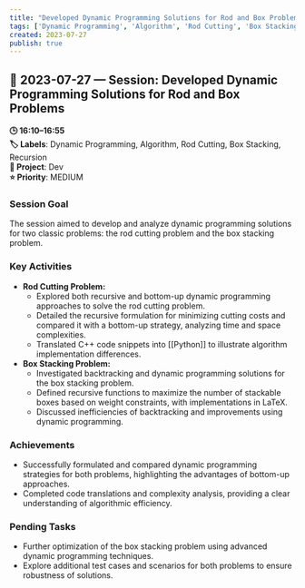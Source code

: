 ```yaml
---
title: "Developed Dynamic Programming Solutions for Rod and Box Problems"
tags: ['Dynamic Programming', 'Algorithm', 'Rod Cutting', 'Box Stacking', 'Recursion']
created: 2023-07-27
publish: true
---
```


## 📅 2023-07-27 — Session: Developed Dynamic Programming Solutions for Rod and Box Problems

**🕒 16:10–16:55**  
**🏷️ Labels**: Dynamic Programming, Algorithm, Rod Cutting, Box Stacking, Recursion  
**📂 Project**: Dev  
**⭐ Priority**: MEDIUM  


### Session Goal
The session aimed to develop and analyze dynamic programming solutions for two classic problems: the rod cutting problem and the box stacking problem.

### Key Activities
- **Rod Cutting Problem:**
  - Explored both recursive and bottom-up dynamic programming approaches to solve the rod cutting problem.
  - Detailed the recursive formulation for minimizing cutting costs and compared it with a bottom-up strategy, analyzing time and space complexities.
  - Translated C++ code snippets into [[Python]] to illustrate algorithm implementation differences.
- **Box Stacking Problem:**
  - Investigated backtracking and dynamic programming solutions for the box stacking problem.
  - Defined recursive functions to maximize the number of stackable boxes based on weight constraints, with implementations in LaTeX.
  - Discussed inefficiencies of backtracking and improvements using dynamic programming.

### Achievements
- Successfully formulated and compared dynamic programming strategies for both problems, highlighting the advantages of bottom-up approaches.
- Completed code translations and complexity analysis, providing a clear understanding of algorithmic efficiency.

### Pending Tasks
- Further optimization of the box stacking problem using advanced dynamic programming techniques.
- Explore additional test cases and scenarios for both problems to ensure robustness of solutions.
